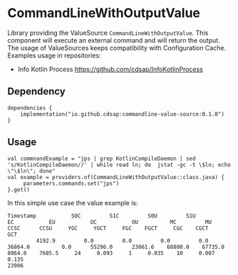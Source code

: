 # CommandLineWithOutputValue
Library providing the ValueSource `CommandLineWithOutputValue`. This component will execute an external
command and will return the output. The usage of ValueSources keeps compatibility with Configuration Cache.
Examples usage in repositories:
* Info Kotlin Process https://github.com/cdsap/InfoKotlinProcess

## Dependency
```
dependencies {
    implementation("io.github.cdsap:commandline-value-source:0.1.0")
}
```

## Usage

```
val commnandExample = "jps | grep KotlinCompileDaemon | sed 's/KotlinCompileDaemon//' | while read ln; do  jstat -gc -t \$ln; echo \"\$ln\"; done"
val example = providers.of(CommandLineWithOutputValue::class.java) {
     parameters.commands.set("jps")
}.get()
```
In this simple use case the value example is:
```
Timestamp           S0C         S1C         S0U         S1U          EC           EU           OC           OU          MC         MU       CCSC      CCSU     YGC     YGCT     FGC    FGCT     CGC    CGCT       GCT
         4192.9         0.0         0.0         0.0         0.0      36864.0          0.0      55296.0      23061.6    68800.0    67735.0    8064.0    7685.5     24     0.093     1     0.035    10     0.007     0.135
23906

```
